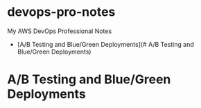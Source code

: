 # devops-pro-notes
My AWS DevOps Professional Notes

* [A/B Testing and Blue/Green Deployments](# A/B Testing and Blue/Green Deployments)

# A/B Testing and Blue/Green Deployments



